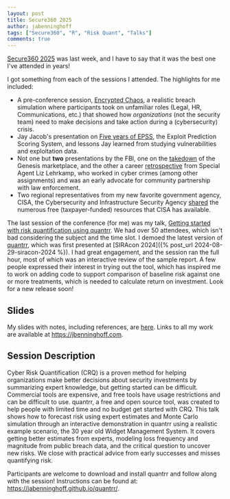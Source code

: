 ```yaml
---
layout: post
title: Secure360 2025
author: jabenninghoff
tags: ["Secure360", "R", "Risk Quant", "Talks"]
comments: true
---
```

[Secure360 2025](https://www.secure360.org/event/2025Secure360/home) was last week, and I have to say that it was the best one I've attended in years!

I got something from each of the sessions I attended. The highlights for me included:

- A pre-conference session, [Encrypted Chaos](https://www.secure360.org/event/2025Secure360/schedule/SESYMWKC7L0IZB7ST), a realistic breach simulation where participants took on unfamiliar roles (Legal, HR, Communications, etc.) that showed how *organizations* (not the security team) need to make decisions and take action during a (cybersecurity) crisis.
- Jay Jacob's presentation on [Five years of EPSS](https://www.secure360.org/event/2025Secure360/schedule/SESMXEPKB14TC8YIR), the Exploit Prediction Scoring System, and lessons Jay learned from studying vulnerabilities and exploitation data.
- Not one but **two** presentations by the FBI, one on the [takedown](https://www.secure360.org/event/2025Secure360/schedule/SESDUFIKHZQC5IETX) of the Genesis marketplace, and the other a career [retrospective](https://www.secure360.org/event/2025Secure360/schedule/SESZKNG2Q33JE0PPP) from Special Agent Liz Lehrkamp, who worked in cyber crimes (among other assignments) and was an early advocate for community partnership with law enforcement.
- Two regional representatives from my new favorite government agency, CISA, the Cybersecurity and Infrastructure Security Agency [shared](https://www.secure360.org/event/2025Secure360/schedule/SESYNGQI0RZ45WBPM) the numerous free (taxpayer-funded) resources that CISA has available.

The last session of the conference (for me) was my talk, [Getting started with risk quantification using quantrr](https://www.secure360.org/event/2025Secure360/schedule/SESXWHFIMDGDGU9JW). We had over 50 attendees, which isn't bad considering the subject and the time slot. I demoed the latest version of [quantrr](https://jabenninghoff.github.io/quantrr/), which was first presented at [SIRAcon 2024]({% post_url 2024-08-29-siracon-2024 %}). I had great engagement, and the session ran the full hour, most of which was an interactive review of the sample report. A few people expressed their interest in trying out the tool, which has inspired me to work on adding code to support comparison of baseline risk against one or more treatments, which is needed to calculate return on investment. Look for a new release soon!

## Slides

My slides with notes, including references, are [here](/assets/secure360-2025-benninghoff.pdf). Links to all my work are available at <https://jbenninghoff.com>.

## Session Description

Cyber Risk Quantification (CRQ) is a proven method for helping organizations make better decisions about security investments by summarizing expert knowledge, but getting started can be difficult. Commercial tools are expensive, and free tools have usage restrictions and can be difficult to use. quantrr, a free and open source tool, was created to help people with limited time and no budget get started with CRQ. This talk shows how to forecast risk using expert estimates and Monte Carlo simulation through an interactive demonstration in quantrr using a realistic example scenario, the 30 year old Widget Management System. It covers getting better estimates from experts, modeling loss frequency and magnitude from public breach data, and the critical question to uncover new risks. We close with practical advice from early successes and misses quantifying risk.

Participants are welcome to download and install quantrr and follow along with the session! Instructions can be found at: <https://jabenninghoff.github.io/quantrr/>.
